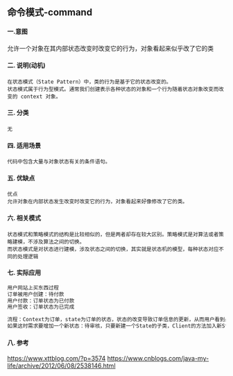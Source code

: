 ## 命令模式-command

 
#### 一.意图

允许一个对象在其内部状态改变时改变它的行为，对象看起来似乎改了它的类
 
#### 二. 说明(动机)
```
在状态模式（State Pattern）中，类的行为是基于它的状态改变的。
状态模式属于行为型模式。通常我们创建表示各种状态的对象和一个行为随着状态对象改变而改变的 context 对象。
```
 
#### 三. 分类
```
无
```
    
#### 四. 适用场景
```
代码中包含大量与对象状态有关的条件语句。
```
#### 五. 优缺点
```
优点
允许对象在内部状态发生改变时改变它的行为，对象看起来好像修改了它的类。
```

#### 六. 相关模式
```
状态模式和策略模式的结构是比较相似的，但是两者却存在较大区别。策略模式是对算法或者策略建模，不涉及算法之间的切换。
而状态模式是对状态进行建模，涉及状态之间的切换，其实就是状态机的模型，每种状态对应不同的处理逻辑
```

#### 七. 实际应用
```markdown
用户网站上买东西过程
订单被用户创建：待付款
用户付款：订单状态为已付款
用户签收：订单状态为已完成

流程：Context为订单，state为订单的状态，状态的改变导致订单信息的更新，从而用户看到最新的订单信息，Client模拟用户。
如果这时需求要增加一个新状态：待审核，只要新建一个State的子类，Client的方法加入新State即可，其他代码无需动

```

#### 八. 参考

https://www.xttblog.com/?p=3574
https://www.cnblogs.com/java-my-life/archive/2012/06/08/2538146.html